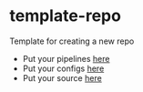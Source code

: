 # template-repo
Template for creating a new repo

* Put your pipelines [here](./.vsts-ci/example.md)
* Put your configs [here](./ci/example.md)
* Put your source [here](./src/example.md)